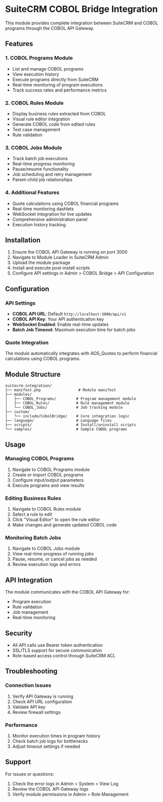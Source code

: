 # SuiteCRM COBOL Bridge Integration

This module provides complete integration between SuiteCRM and COBOL programs through the COBOL API Gateway.

## Features

### 1. COBOL Programs Module
- List and manage COBOL programs
- View execution history
- Execute programs directly from SuiteCRM
- Real-time monitoring of program executions
- Track success rates and performance metrics

### 2. COBOL Rules Module
- Display business rules extracted from COBOL
- Visual rule editor integration
- Generate COBOL code from edited rules
- Test case management
- Rule validation

### 3. COBOL Jobs Module
- Track batch job executions
- Real-time progress monitoring
- Pause/resume functionality
- Job scheduling and retry management
- Parent-child job relationships

### 4. Additional Features
- Quote calculations using COBOL financial programs
- Real-time monitoring dashlets
- WebSocket integration for live updates
- Comprehensive administration panel
- Execution history tracking

## Installation

1. Ensure the COBOL API Gateway is running on port 3000
2. Navigate to Module Loader in SuiteCRM Admin
3. Upload the module package
4. Install and execute post-install scripts
5. Configure API settings in Admin > COBOL Bridge > API Configuration

## Configuration

### API Settings
- **COBOL API URL**: Default `http://localhost:3000/api/v1`
- **COBOL API Key**: Your API authentication key
- **WebSocket Enabled**: Enable real-time updates
- **Batch Job Timeout**: Maximum execution time for batch jobs

### Quote Integration
The module automatically integrates with AOS_Quotes to perform financial calculations using COBOL programs.

## Module Structure

```
suitecrm-integration/
├── manifest.php                 # Module manifest
├── modules/
│   ├── COBOL_Programs/         # Program management module
│   ├── COBOL_Rules/            # Rule management module
│   └── COBOL_Jobs/             # Job tracking module
├── custom/
│   └── include/CobolBridge/    # Core integration logic
├── language/                   # Language files
├── scripts/                    # Install/uninstall scripts
└── samples/                    # Sample COBOL programs
```

## Usage

### Managing COBOL Programs
1. Navigate to COBOL Programs module
2. Create or import COBOL programs
3. Configure input/output parameters
4. Execute programs and view results

### Editing Business Rules
1. Navigate to COBOL Rules module
2. Select a rule to edit
3. Click "Visual Editor" to open the rule editor
4. Make changes and generate updated COBOL code

### Monitoring Batch Jobs
1. Navigate to COBOL Jobs module
2. View real-time progress of running jobs
3. Pause, resume, or cancel jobs as needed
4. Review execution logs and errors

## API Integration

The module communicates with the COBOL API Gateway for:
- Program execution
- Rule validation
- Job management
- Real-time monitoring

## Security

- All API calls use Bearer token authentication
- SSL/TLS support for secure communication
- Role-based access control through SuiteCRM ACL

## Troubleshooting

### Connection Issues
1. Verify API Gateway is running
2. Check API URL configuration
3. Validate API key
4. Review firewall settings

### Performance
1. Monitor execution times in program history
2. Check batch job logs for bottlenecks
3. Adjust timeout settings if needed

## Support

For issues or questions:
1. Check the error logs in Admin > System > View Log
2. Review the COBOL API Gateway logs
3. Verify module permissions in Admin > Role Management